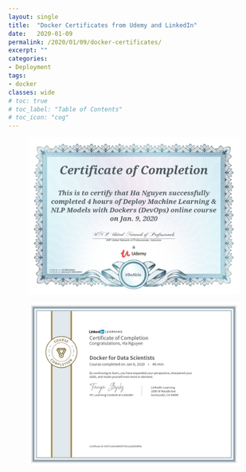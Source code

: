 ```yaml
---
layout: single
title:  "Docker Certificates from Udemy and LinkedIn"
date:   2020-01-09
permalink: /2020/01/09/docker-certificates/
excerpt: ""
categories: 
- Deployment
tags:
- docker
classes: wide
# toc: true
# toc_label: "Table of Contents"
# toc_icon: "cog"
---
```


<figure>
	<img src="https://github.com/datasciblog/datasciblog.github.io/blob/master/_posts/images/2020-01-09-docker-certificates/1.jpg?raw=true">
</figure>

<figure>
	<img src="https://github.com/datasciblog/datasciblog.github.io/blob/master/_posts/images/2020-01-09-docker-certificates/2.png?raw=true">
</figure>